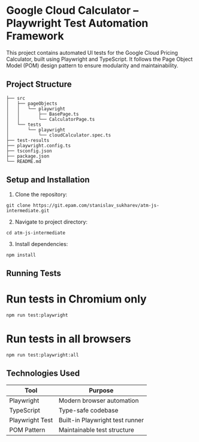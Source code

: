 # Google Cloud Calculator – Playwright Test Automation Framework
This project contains automated UI tests for the Google Cloud Pricing Calculator, built using Playwright and TypeScript.
It follows the Page Object Model (POM) design pattern to ensure modularity and maintainability.

## Project Structure

```
├── src
│   ├── pageObjects
│   │   └── playwright
│   │       ├── BasePage.ts
│   │       └── CalculatorPage.ts
│   └── tests
│       └── playwright
│           └── cloudCalculator.spec.ts
├── test-results
├── playwright.config.ts
├── tsconfig.json
├── package.json
└── README.md
```

## Setup and Installation

1. Clone the repository:

`git clone https://git.epam.com/stanislav_sukharev/atm-js-intermediate.git`

2. Navigate to project directory:

`cd atm-js-intermediate`

3. Install dependencies:

`npm install`

## Running Tests

# Run tests in Chromium only
`npm run test:playwright`

# Run tests in all browsers
`npm run test:playwright:all`

## Technologies Used

| Tool             | Purpose                          |
|------------------|----------------------------------|
| Playwright       | Modern browser automation        |
| TypeScript       | Type-safe codebase               |
| Playwright Test  | Built-in Playwright test runner  |
| POM Pattern      | Maintainable test structure      |

